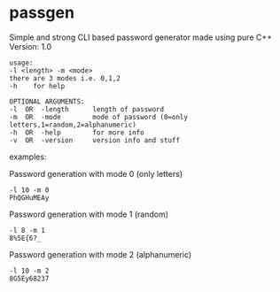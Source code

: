# passgen
Simple and strong CLI based password generator made using pure C++
<br>
Version: 1.0

```
usage:
-l <length> -m <mode>
there are 3 modes i.e. 0,1,2
-h    for help

OPTIONAL ARGUMENTS:
-l  OR  -length      length of password
-m  OR  -mode        mode of password (0=only letters,1=random,2=alphanumeric)
-h  OR  -help        for more info
-v  OR  -version     version info and stuff
```

examples:

Password generation with mode 0 (only letters)
```
-l 10 -m 0 
PhQGHuMEAy
```

Password generation with mode 1 (random)
```
-l 8 -m 1
8%5E{6?_
```

Password generation with mode 2 (alphanumeric)
```
-l 10 -m 2 
8G5Ey68237
```
